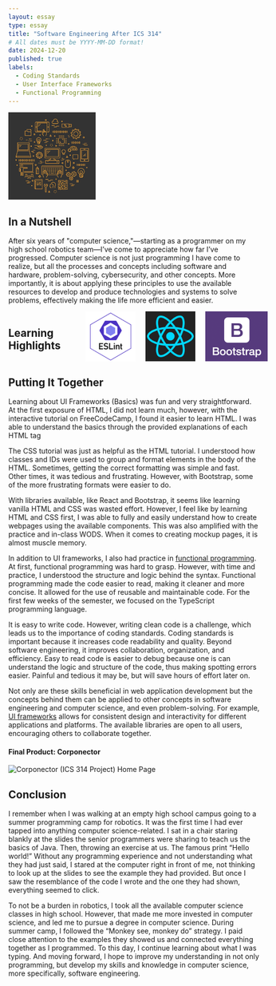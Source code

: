 ```yaml
---
layout: essay
type: essay
title: "Software Engineering After ICS 314"
# All dates must be YYYY-MM-DD format!
date: 2024-12-20
published: true
labels:
  - Coding Standards
  - User Interface Frameworks
  - Functional Programming
---
```


<img width="175px" class="rounded float-start pe-4" src="../img/reflection/cs.jpg">

## In a Nutshell
After six years of "computer science,"—starting as a programmer on my high school robotics team—I’ve come to appreciate how far I’ve progressed. Computer science is not just programming I have come to realize, but all the processes and concepts including software and hardware, problem-solving, cybersecurity, and other concepts. More importantly, it is about applying these principles to use the available resources to develop and produce technologies and systems to solve problems, effectively making the life more efficient and easier.


<div style="display: flex; align-items: center;">
  <h2>Learning Highlights</h2>

  <img alt="ESLint" src="../img/e28_coding-standards-reflection/eslint.png" height="100px" style="padding-left: 50px; padding-right: 20px;" />
  <img alt="React Icon" src="../img/reflection/react.png" height="100px" style="padding-right: 20px;" />
  <img alt="Bootstrap Icon" src="../img/e37_ui-frameworks/bootstrap-logo.png" height="100px" style="padding-right: 20px;" />
</div>

## Putting It Together

Learning about UI Frameworks (Basics) was fun and very straightforward. At the first exposure of HTML, I did not learn much, however, with the interactive tutorial on FreeCodeCamp, I found it easier to learn HTML. I was able to understand the basics through the provided explanations of each HTML tag

The CSS tutorial was just as helpful as the HTML tutorial. I understood how classes and IDs were used to group and format elements in the body of the HTML. Sometimes, getting the correct formatting was simple and fast. Other times, it was tedious and frustrating. However, with Bootstrap, some of the more frustrating formats were easier to do. 

With libraries available, like React and Bootstrap, it seems like learning vanilla HTML and CSS was wasted effort. However, I feel like by learning HTML and CSS first, I was able to fully and easily understand how to create webpages using the available components. This was also amplified with the practice and in-class WODS. When it comes to creating mockup pages, it is almost muscle memory.

In addition to UI frameworks, I also had practice in <a href="https://www.telerik.com/blogs/functional-programming-typescript">functional programming</a>. At first, functional programming was hard to grasp. However, with time and practice, I understood the structure and logic behind the syntax. Functional programming made the code easier to read, making it cleaner and more concise. It allowed for the use of reusable and maintainable code. For the first few weeks of the semester, we focused on the TypeScript programming language.

It is easy to write code. However, writing clean code is a challenge, which leads us to the importance of coding standards. Coding standards is important because it increases code readability and quality. Beyond software engineering, it improves collaboration, organization, and efficiency. Easy to read code is easier to debug because one is can understand the logic and structure of the code, thus making spotting errors easier. Painful and tedious it may be, but will save hours of effort later on.

Not only are these skills beneficial in web application development but the concepts behind them can be applied to other concepts in software engineering and computer science, and even problem-solving. For example, <a href="https://www.profoundlogic.com/blog/benefits-of-frameworks/">UI frameworks</a> allows for consistent design and interactivity for different applications and platforms. The available libraries are open to all users, encouraging others to collaborate together.


#### Final Product: Corponector
<img class="img-fluid" alt="Corponector (ICS 314 Project) Home Page" src="../img/corpo_proj/home_page.png" />

## Conclusion
I remember when I was walking at an empty high school campus going to a summer programming camp for robotics. It was the first time I had ever tapped into anything computer science-related. I sat in a chair staring blankly at the slides the senior programmers were sharing to teach us the basics of Java. Then, throwing an exercise at us. The famous print “Hello world!” Without any programming experience and not understanding what they had just said, I stared at the computer right in front of me, not thinking to look up at the slides to see the example they had provided. But once I saw the resemblance of the code I wrote and the one they had shown, everything seemed to click.

To not be a burden in robotics, I took all the available computer science classes in high school. However, that made me more invested in computer science, and led me to pursue a degree in computer science. During summer camp, I followed the “Monkey see, monkey do” strategy. I paid close attention to the examples they showed us and connected everything together as I programmed. To this day, I continue learning about what I was typing. And moving forward, I hope to improve my understanding in not only programming, but develop my skills and knowledge in computer science, more specifically, software engineering.